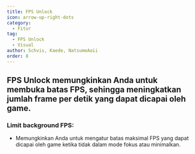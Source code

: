 ```yaml
---
title: FPS Unlock
icon: arrow-up-right-dots
category:
  - Fitur
tag:
  - FPS Unlock
  - Visual
author: Schvis, Kaede, NatsumeAoii
order: 8
---
```


## FPS Unlock memungkinkan Anda untuk membuka batas FPS, sehingga meningkatkan jumlah frame per detik yang dapat dicapai oleh game.

### Limit background FPS:
- Memungkinkan Anda untuk mengatur batas maksimal FPS yang dapat dicapai oleh game ketika tidak dalam mode fokus atau minimalkan.